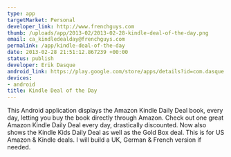 ```yaml
--- 
type: app
targetMarket: Personal
developer_link: http://www.frenchguys.com
thumb: /uploads/app/2013-02/2013-02-28-kindle-deal-of-the-day.png
email: ca_kindledealday@frenchguys.com
permalink: /app/kindle-deal-of-the-day
date: 2013-02-28 21:51:12.867239 +00:00
status: publish
developer: Erik Dasque
android_link: https://play.google.com/store/apps/details?id=com.dasque
devices: 
- android
title: Kindle Deal of the Day
---
```


This Android application displays the Amazon Kindle Daily Deal book, every day, letting you buy the book directly through Amazon.
Check out one great Amazon Kindle Daily Deal every day, drastically discounted. Now also shows the Kindle Kids Daily Deal as well as the Gold Box deal.
This is for US Amazon & Kindle deals. I will build a UK, German & French version if needed.
